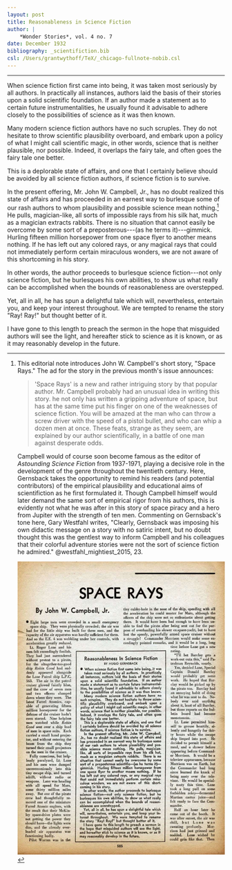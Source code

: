 ```yaml
---
layout: post
title: Reasonableness in Science Fiction
author: |
    *Wonder Stories*, vol. 4 no. 7
date: December 1932
bibliography: _scientifiction.bib
csl: /Users/grantwythoff/TeX/_chicago-fullnote-nobib.csl
---
```




* * * * * * * * 

When science fiction first came into being, it was taken most seriously by all authors.  In practically all instances, authors laid the basis of their stories upon a solid scientific foundation.  If an author made a statement as to certain future instrumentalities, he usually found it advisable to adhere closely to the possibilities of science as it was then known.

Many modern science fiction authors have no such scruples.  They do not hesitate to throw scientific plausibility overboard, and embark upon a policy of what I might call scientific magic, in other words, science that is neither plausible, nor possible.  Indeed, it overlaps the fairy tale, and often goes the fairy tale one better.

This is a deplorable state of affairs, and one that I certainly believe should be avoided by all science fiction authors, if science fiction is to survive.

In the present offering, Mr. John W. Campbell, Jr., has no doubt realized this state of affairs and has proceeded in an earnest way to burlesque some of our rash authors to whom plausibility and possible science mean nothing.[^jwc]  He pulls, magician-like, all sorts of impossible rays from his silk hat, much as a magician extracts rabbits.  There is no situation that cannot easily be overcome by some sort of a preposterous---(as he terms it)---gimmick.  Hurling fifteen million horsepower from one space flyer to another means nothing.  If he has left out any colored rays, or any magical rays that could not immediately perform certain miraculous wonders, we are not aware of this shortcoming in his story.

In other words, the author proceeds to burlesque science fiction---not only science fiction, but he burlesques his own abilities, to show us what really can be accomplished when the bounds of reasonableness are overstepped.

Yet, all in all, he has spun a delightful tale which will, nevertheless, entertain you, and keep your interest throughout.  We are tempted to rename the story "Ray! Ray!" but thought better of it.

I have gone to this length to preach the sermon in the hope that misguided authors will see the light, and hereafter stick to science as it is known, or as it may reasonably develop in the future.

[^jwc]: This editorial note introduces John W. Campbell's short story, "Space Rays."  The ad for the story in the previous month's issue announces:

    > 'Space Rays' is a new and rather intriguing story by that popular author.  Mr. Campbell probably had an unusual idea in writing this story.  he not only has written a gripping adventure of space, but has at the same time put his finger on one of the weaknesses of science fiction.  You will be amazed at the man who can throw a screw driver with the speed of a pistol bullet, and who can whip a dozen men at once. These feats, strange as they seem, are explained by our author scientifically, in a battle of one man against desperate odds.

    Campbell would of course soon become famous as the editor of *Astounding Science Fiction* from 1937-1971, playing a decisive role in the development of the genre throughout the twentieth century.  Here, Gernsback takes the opportunity to remind his readers (and potential contributors) of the empirical plausibility and educational aims of scientifiction as he first formulated it.  Though Campbell himself would later demand the same sort of empirical rigor from his authors, this is evidently not what he was after in this story of space piracy and a hero from Jupiter with the strength of ten men.  Commenting on Gernsback's tone here, Gary Westfahl writes, "Clearly, Gernsback was imposing his own didactic message on a story with no satiric intent, but no doubt thought this was the gentlest way to inform Campbell and his colleagues that their colorful adventure stories were not the sort of science fiction he admired." @westfahl_mightiest_2015, 23.

    ![](images/campbell_space_rays.jpg) <!-- no figure -->